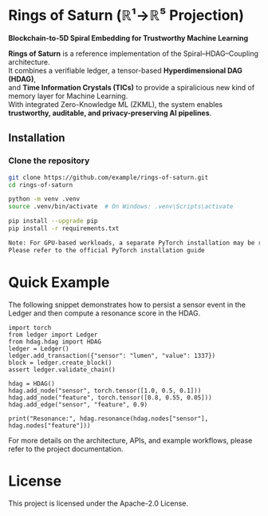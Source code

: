 # Rings of Saturn (ℝ¹→ℝ⁵ Projection)
**Blockchain-to-5D Spiral Embedding for Trustworthy Machine Learning**

**Rings of Saturn** is a reference implementation of the Spiral–HDAG–Coupling architecture.  
It combines a verifiable ledger, a tensor-based **Hyperdimensional DAG (HDAG)**,  
and **Time Information Crystals (TICs)** to provide a spiralicious new kind of memory layer for Machine Learning.  
With integrated Zero-Knowledge ML (ZKML), the system enables **trustworthy, auditable, and privacy-preserving AI pipelines**.

## Installation

### Clone the repository
```bash
git clone https://github.com/example/rings-of-saturn.git
cd rings-of-saturn

python -m venv .venv
source .venv/bin/activate  # On Windows: .venv\Scripts\activate

pip install --upgrade pip
pip install -r requirements.txt

Note: For GPU-based workloads, a separate PyTorch installation may be required.
Please refer to the official PyTorch installation guide
```

# Quick Example

The following snippet demonstrates how to persist a sensor event in the Ledger and then compute a resonance score in the HDAG.
```
import torch
from ledger import Ledger
from hdag.hdag import HDAG
ledger = Ledger()
ledger.add_transaction({"sensor": "lumen", "value": 1337})
block = ledger.create_block()
assert ledger.validate_chain()

hdag = HDAG()
hdag.add_node("sensor", torch.tensor([1.0, 0.5, 0.1]))
hdag.add_node("feature", torch.tensor([0.8, 0.55, 0.05]))
hdag.add_edge("sensor", "feature", 0.9)

print("Resonance:", hdag.resonance(hdag.nodes["sensor"], hdag.nodes["feature"]))
```
For more details on the architecture, APIs, and example workflows, please refer to the project documentation.

# License

This project is licensed under the Apache-2.0 License.
